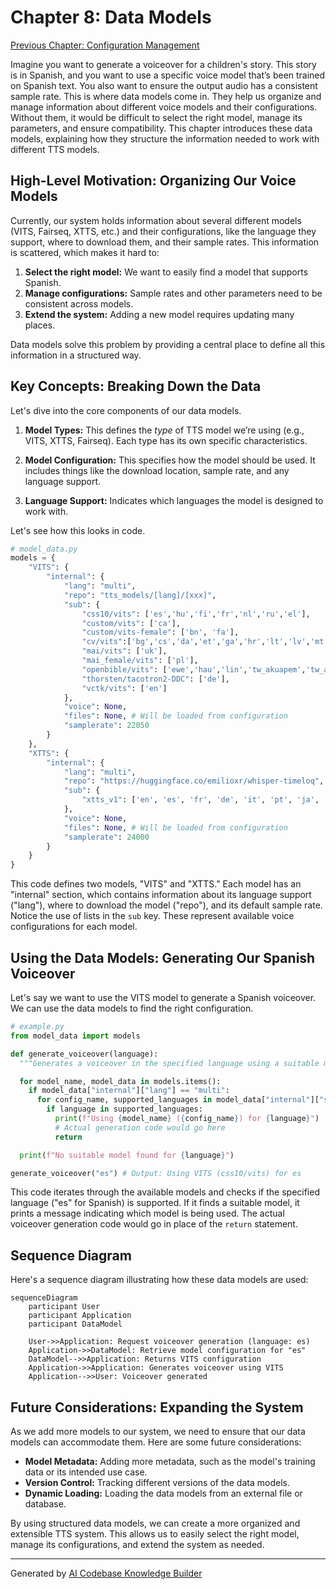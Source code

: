 # Chapter 8: Data Models

[Previous Chapter: Configuration Management](07_configuration_management.md)

Imagine you want to generate a voiceover for a children's story. This story is in Spanish, and you want to use a specific voice model that’s been trained on Spanish text.  You also want to ensure the output audio has a consistent sample rate.  This is where data models come in. They help us organize and manage information about different voice models and their configurations.  Without them, it would be difficult to select the right model, manage its parameters, and ensure compatibility. This chapter introduces these data models, explaining how they structure the information needed to work with different TTS models.

## High-Level Motivation: Organizing Our Voice Models

Currently, our system holds information about several different models (VITS, Fairseq, XTTS, etc.) and their configurations, like the language they support, where to download them, and their sample rates. This information is scattered, which makes it hard to:

1.  **Select the right model:** We want to easily find a model that supports Spanish.
2.  **Manage configurations:** Sample rates and other parameters need to be consistent across models.
3.  **Extend the system:** Adding a new model requires updating many places.

Data models solve this problem by providing a central place to define all this information in a structured way.

## Key Concepts: Breaking Down the Data

Let's dive into the core components of our data models.

1.  **Model Types:** This defines the *type* of TTS model we’re using (e.g., VITS, XTTS, Fairseq).  Each type has its own specific characteristics.

2.  **Model Configuration:**  This specifies how the model should be used. It includes things like the download location, sample rate, and any language support.

3.  **Language Support:**  Indicates which languages the model is designed to work with.

Let's see how this looks in code.

```python
# model_data.py
models = {
    "VITS": {
        "internal": {
            "lang": "multi",
            "repo": "tts_models/[lang]/[xxx]",
            "sub": {
                "css10/vits": ['es','hu','fi','fr','nl','ru','el'],
                "custom/vits": ['ca'],
                "custom/vits-female": ['bn', 'fa'],
                "cv/vits":['bg','cs','da','et','ga','hr','lt','lv','mt','pt','ro','sk','sl','sv'],
                "mai/vits": ['uk'],
                "mai_female/vits": ['pl'],
                "openbible/vits": ['ewe','hau','lin','tw_akuapem','tw_asante','yor'],
                "thorsten/tacotron2-DDC": ['de'],
                "vctk/vits": ['en']
            },
            "voice": None,
            "files": None, # Will be loaded from configuration
            "samplerate": 22050
        }
    },
    "XTTS": {
        "internal": {
            "lang": "multi",
            "repo": "https://huggingface.co/emilioxr/whisper-timeloq",
            "sub": {
                "xtts_v1": ['en', 'es', 'fr', 'de', 'it', 'pt', 'ja', 'zh']
            },
            "voice": None,
            "files": None, # Will be loaded from configuration
            "samplerate": 24000
        }
    }
}
```

This code defines two models, "VITS" and "XTTS."  Each model has an "internal" section, which contains information about its language support ("lang"), where to download the model ("repo"), and its default sample rate.  Notice the use of lists in the `sub` key. These represent available voice configurations for each model.

## Using the Data Models: Generating Our Spanish Voiceover

Let's say we want to use the VITS model to generate a Spanish voiceover.  We can use the data models to find the right configuration.

```python
# example.py
from model_data import models

def generate_voiceover(language):
  """Generates a voiceover in the specified language using a suitable model."""

  for model_name, model_data in models.items():
    if model_data["internal"]["lang"] == "multi":
      for config_name, supported_languages in model_data["internal"]["sub"].items():
        if language in supported_languages:
          print(f"Using {model_name} ({config_name}) for {language}")
          # Actual generation code would go here
          return

  print(f"No suitable model found for {language}")

generate_voiceover("es") # Output: Using VITS (css10/vits) for es
```

This code iterates through the available models and checks if the specified language ("es" for Spanish) is supported. If it finds a suitable model, it prints a message indicating which model is being used. The actual voiceover generation code would go in place of the `return` statement.

## Sequence Diagram

Here's a sequence diagram illustrating how these data models are used:

```mermaid
sequenceDiagram
    participant User
    participant Application
    participant DataModel

    User->>Application: Request voiceover generation (language: es)
    Application->>DataModel: Retrieve model configuration for "es"
    DataModel-->>Application: Returns VITS configuration
    Application->>Application: Generates voiceover using VITS
    Application-->>User: Voiceover generated
```

## Future Considerations: Expanding the System

As we add more models to our system, we need to ensure that our data models can accommodate them.  Here are some future considerations:

*   **Model Metadata:**  Adding more metadata, such as the model's training data or its intended use case.
*   **Version Control:**  Tracking different versions of the data models.
*   **Dynamic Loading:**  Loading the data models from an external file or database.

By using structured data models, we can create a more organized and extensible TTS system.  This allows us to easily select the right model, manage its configurations, and extend the system as needed.


---

Generated by [AI Codebase Knowledge Builder](https://github.com/The-Pocket/Tutorial-Codebase-Knowledge)